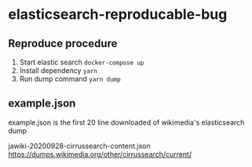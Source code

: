 # elasticsearch-reproducable-bug
## Reproduce procedure
1. Start elastic search
`docker-compose up`
2. Install dependency
`yarn`
3. Run dump command
`yarn dump`

## example.json
example.json is the first 20 line downloaded of wikimedia's elasticsearch dump

jawiki-20200928-cirrussearch-content.json
https://dumps.wikimedia.org/other/cirrussearch/current/
